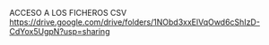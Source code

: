 ACCESO A LOS FICHEROS CSV
https://drive.google.com/drive/folders/1NObd3xxElVqOwd6cShIzD-CdYox5UgpN?usp=sharing
